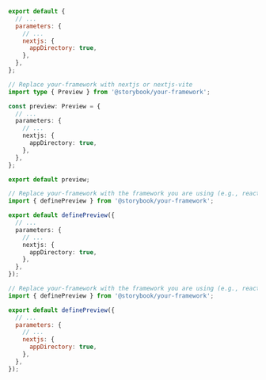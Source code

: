 ```js filename=".storybook/preview.js" renderer="react" language="js" tabTitle="CSF 3"
export default {
  // ...
  parameters: {
    // ...
    nextjs: {
      appDirectory: true,
    },
  },
};
```

```ts filename=".storybook/preview.ts" renderer="react" language="ts" tabTitle="CSF 3"
// Replace your-framework with nextjs or nextjs-vite
import type { Preview } from '@storybook/your-framework';

const preview: Preview = {
  // ...
  parameters: {
    // ...
    nextjs: {
      appDirectory: true,
    },
  },
};

export default preview;
```

```ts filename=".storybook/preview.ts" renderer="react" language="ts" tabTitle="CSF Next 🧪"
// Replace your-framework with the framework you are using (e.g., react-vite, nextjs, nextjs-vite)
import { definePreview } from '@storybook/your-framework';

export default definePreview({
  // ...
  parameters: {
    // ...
    nextjs: {
      appDirectory: true,
    },
  },
});
```

<!-- JS snippets still needed while providing both CSF 3 & Next -->

```js filename=".storybook/preview.js" renderer="react" language="js" tabTitle="CSF Next 🧪"
// Replace your-framework with the framework you are using (e.g., react-vite, nextjs, nextjs-vite)
import { definePreview } from '@storybook/your-framework';

export default definePreview({
  // ...
  parameters: {
    // ...
    nextjs: {
      appDirectory: true,
    },
  },
});
```

